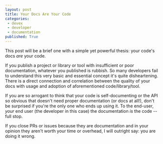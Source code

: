 ```yaml
---
layout: post
title: Your Docs Are Your Code
categories:
 - devex
 - developer
 - documentation
published: True
---
```


This post will be a brief one with a simple yet powerful thesis: your code's docs _are_ your code. 

<!-- more -->

If you publish a project or library or tool with insufficient or poor documentation, whatever you published is rubbish. So many developers fail to understand this very basic and essential concept it's quite disheartening. There is a direct connection and correlation between the quality of your docs with usage and adoption of aforementioned code/library/tool.

If you are so arrogant to think that your code is self-documenting or the API so obvious that doesn't need proper documentation (or docs at all!), don't be surprised if you're the only one who ends up using it. To the end-user, _your_ end user (the developer in this case) the documentation _is_ the code -- full stop.

If you close PRs or issues because they are documentation and in your opinion they aren't worth your time or overhead, I will outright say: you are doing it wrong.